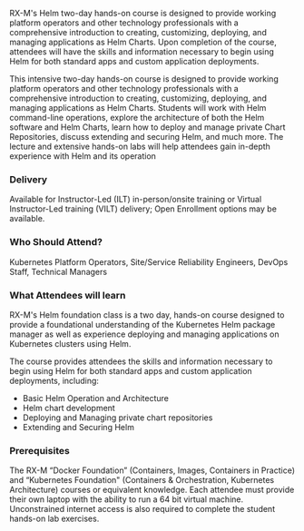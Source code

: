 <!-- Helm Foundation -->

RX-M's Helm two-day hands-on course is designed to provide working platform operators and other technology professionals with a comprehensive introduction to creating, customizing, deploying, and managing applications as Helm Charts. Upon completion of the course, attendees will have the skills and information necessary to begin using Helm for both standard apps and custom application deployments.

This intensive two-day hands-on course is designed to provide working platform operators and other technology professionals with a comprehensive introduction to creating, customizing, deploying, and managing applications as Helm Charts. Students will work with Helm command-line operations, explore the architecture of both the Helm software and Helm Charts, learn how to deploy and manage private Chart Repositories, discuss extending and securing Helm, and much more. The lecture and extensive hands-on labs will help attendees gain in-depth experience with Helm and its operation


### Delivery

Available for Instructor-Led (ILT) in-person/onsite training or Virtual Instructor-Led training (VILT) delivery; Open Enrollment options may be available.


### Who Should Attend?

Kubernetes Platform Operators, Site/Service Reliability Engineers, DevOps Staff, Technical Managers


### What Attendees will learn

RX-M's Helm foundation class is a two day, hands-on course designed to provide a foundational understanding of the Kubernetes Helm package manager as well as experience deploying and managing applications on Kubernetes clusters using Helm.

The course provides attendees the skills and information necessary to begin using Helm for both standard apps and custom application deployments, including:

- Basic Helm Operation and Architecture
- Helm chart development
- Deploying and Managing private chart repositories
- Extending and Securing Helm


### Prerequisites

The RX-M “Docker Foundation” (Containers, Images, Containers in Practice)  and “Kubernetes Foundation" (Containers & Orchestration, Kubernetes Architecture) courses or equivalent knowledge. Each attendee must provide their own laptop with the ability to run a 64 bit virtual machine. Unconstrained internet access is also required to complete the student hands-on lab exercises.



